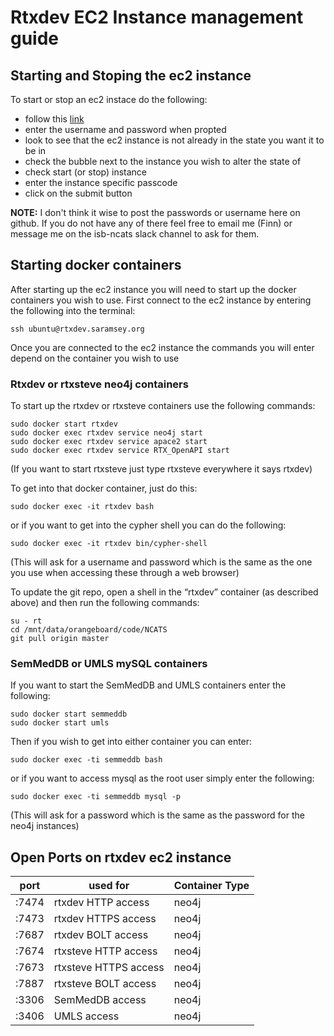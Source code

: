 # Rtxdev EC2 Instance management guide

## Starting and Stoping the ec2 instance

To start or stop an ec2 instace do the following:
* follow this [link](http://ec2startstop.saramsey.org/cgi-bin/manage-instances-cgi.py)
* enter the username and password when propted
* look to see that the ec2 instance is not already in the state you want it to be in
* check the bubble next to the instance you wish to alter the state of
* check start (or stop) instance
* enter the instance specific passcode
* click on the submit button

**NOTE:** I don't think it wise to post the passwords or username here on github. If you do not have any of there feel free to email me (Finn) or message me on the isb-ncats slack channel to ask for them.

## Starting docker containers


After starting up the ec2 instance you will need to start up the docker containers you wish to use. First connect to the ec2 instance by entering the following into the terminal:

```
ssh ubuntu@rtxdev.saramsey.org
```

Once you are connected to the ec2 instance the commands you will enter depend on the container you wish to use

### Rtxdev or rtxsteve neo4j containers

To start up the rtxdev or rtxsteve containers use the following commands:

```
sudo docker start rtxdev
sudo docker exec rtxdev service neo4j start
sudo docker exec rtxdev service apace2 start
sudo docker exec rtxdev service RTX_OpenAPI start
```
(If you want to start rtxsteve just type rtxsteve everywhere it says rtxdev)

To get into that docker container, just do this:

```
sudo docker exec -it rtxdev bash
```

or if you want to get into the cypher shell you can do the following:

```
sudo docker exec -it rtxdev bin/cypher-shell
```
(This will ask for a username and password which is the same as the one you use when accessing these through a web browser)

To update the git repo, open a shell in the “rtxdev” container (as described above) and then run the following commands:

```
su - rt
cd /mnt/data/orangeboard/code/NCATS
git pull origin master
```
### SemMedDB or UMLS mySQL containers

If you want to start the SemMedDB and UMLS containers enter the following:

```
sudo docker start semmeddb
sudo docker start umls
```

Then if you wish to get into either container you can enter:

```
sudo docker exec -ti semmeddb bash
```

or if you want to access mysql as the root user simply enter the following:

```
sudo docker exec -ti semmeddb mysql -p
```
(This will ask for a password which is the same as the password for the neo4j instances)

## Open Ports on rtxdev ec2 instance

|port | used for| Container Type |
|----|------|----|
|:7474| rtxdev HTTP access| neo4j |
|:7473| rtxdev HTTPS access| neo4j |
|:7687| rtxdev BOLT access| neo4j |
|:7674| rtxsteve HTTP access| neo4j |
|:7673| rtxsteve HTTPS access| neo4j |
|:7887| rtxsteve BOLT access| neo4j |
|:3306| SemMedDB access| neo4j |
|:3406| UMLS access| neo4j |
